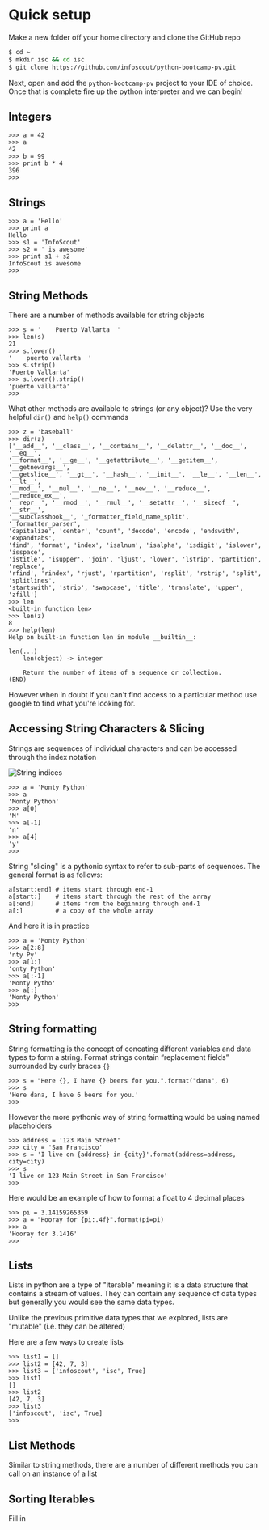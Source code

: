# Quick setup
Make a new folder off your home directory and clone the GitHub repo
```bash
$ cd ~
$ mkdir isc && cd isc
$ git clone https://github.com/infoscout/python-bootcamp-pv.git
```
Next, open and add the `python-bootcamp-pv` project to your IDE of choice. Once that is complete fire up the python interpreter and we can begin!

## Integers
```
>>> a = 42
>>> a
42
>>> b = 99
>>> print b * 4
396
>>>
```

## Strings
```
>>> a = 'Hello'
>>> print a
Hello
>>> s1 = 'InfoScout'
>>> s2 = ' is awesome'
>>> print s1 + s2
InfoScout is awesome
>>>
```

## String Methods
There are a number of methods available for string objects
```
>>> s = '    Puerto Vallarta  '
>>> len(s)
21
>>> s.lower()
'    puerto vallarta  '
>>> s.strip()
'Puerto Vallarta'
>>> s.lower().strip()
'puerto vallarta'
>>>
```
What other methods are available to strings (or any object)? Use the very helpful `dir()` and `help()` commands
```
>>> z = 'baseball'
>>> dir(z)
['__add__', '__class__', '__contains__', '__delattr__', '__doc__', '__eq__',
'__format__', '__ge__', '__getattribute__', '__getitem__', '__getnewargs__',
'__getslice__', '__gt__', '__hash__', '__init__', '__le__', '__len__', '__lt__',
'__mod__', '__mul__', '__ne__', '__new__', '__reduce__', '__reduce_ex__',
'__repr__', '__rmod__', '__rmul__', '__setattr__', '__sizeof__', '__str__',
'__subclasshook__', '_formatter_field_name_split', '_formatter_parser',
'capitalize', 'center', 'count', 'decode', 'encode', 'endswith', 'expandtabs',
'find', 'format', 'index', 'isalnum', 'isalpha', 'isdigit', 'islower', 'isspace',
'istitle', 'isupper', 'join', 'ljust', 'lower', 'lstrip', 'partition', 'replace',
'rfind', 'rindex', 'rjust', 'rpartition', 'rsplit', 'rstrip', 'split', 'splitlines',
'startswith', 'strip', 'swapcase', 'title', 'translate', 'upper', 'zfill']
>>> len
<built-in function len>
>>> len(z)
8
>>> help(len)
Help on built-in function len in module __builtin__:

len(...)
    len(object) -> integer

    Return the number of items of a sequence or collection.
(END)
```
However when in doubt if you can't find access to a particular method use google to find what you're looking for.

## Accessing String Characters & Slicing
Strings are sequences of individual characters and can be accessed through the index notation

![String indices](https://i.stack.imgur.com/vIKaD.png)
```
>>> a = 'Monty Python'
>>> a
'Monty Python'
>>> a[0]
'M'
>>> a[-1]
'n'
>>> a[4]
'y'
>>>
```
String "slicing" is a pythonic syntax to refer to sub-parts of sequences. The general format is as follows:
```
a[start:end] # items start through end-1
a[start:]    # items start through the rest of the array
a[:end]      # items from the beginning through end-1
a[:]         # a copy of the whole array
```
And here it is in practice
```
>>> a = 'Monty Python'
>>> a[2:8]
'nty Py'
>>> a[1:]
'onty Python'
>>> a[:-1]
'Monty Pytho'
>>> a[:]
'Monty Python'
>>>
```

## String formatting
String formatting is the concept of concating different variables and data types to form a string. Format strings contain “replacement fields” surrounded by curly braces `{}`
```
>>> s = "Here {}, I have {} beers for you.".format("dana", 6)
>>> s
'Here dana, I have 6 beers for you.'
>>>
```
However the more pythonic way of string formatting would be using named placeholders
```
>>> address = '123 Main Street'
>>> city = 'San Francisco'
>>> s = 'I live on {address} in {city}'.format(address=address, city=city)
>>> s
'I live on 123 Main Street in San Francisco'
>>>
```
Here would be an example of how to format a float to 4 decimal places
```
>>> pi = 3.14159265359
>>> a = "Hooray for {pi:.4f}".format(pi=pi)
>>> a
'Hooray for 3.1416'
>>>
```
## Lists
Lists in python are a type of "iterable" meaning it is a data structure that contains a stream of values. They can contain any sequence of data types but generally you would see the same data types.

Unlike the previous primitive data types that we explored, lists are "mutable" (i.e. they can be altered)

Here are a few ways to create lists
```
>>> list1 = []
>>> list2 = [42, 7, 3]
>>> list3 = ['infoscout', 'isc', True]
>>> list1
[]
>>> list2
[42, 7, 3]
>>> list3
['infoscout', 'isc', True]
>>>
```

## List Methods
Similar to string methods, there are a number of different methods you can call on an instance of a list

## Sorting Iterables
Fill in